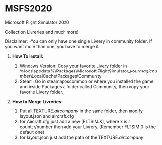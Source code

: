 # MSFS2020
Microsoft Flight Simulator 2020

Collection Livreries and much more! 

Disclaimer:
   -You can only have one single Livrery in community folder. If you want more than one, you have to merge it.

1. **How To install:**
   1. Windows Version: Copy your favorite Livery folder in %localappdata%\Packages\Microsoft.FlightSimulator_$yourmagicnumber$\LocalCache\Packages\Community
   1. Steam: Go in steamappscommon or where you installed the game and inside Packages a folder called Community, then copy your favorite Livery folder.



2. **How to Merge Livreries:**
   1. Put all TEXTURE.$aircompany$ in the same folder, then modify layout.json and aircraft.cfg   
   2. for Aircraft.cfg just add a new [FLTSIM.X], where x is a counter/number then add your Livrery. (Remember FLTSIM.0 is the default one)
   3. for layout.json just add the path of the TEXTURE.$aircompany$
